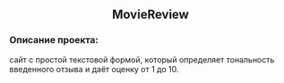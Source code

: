 
<h2 align="center">MovieReview</h2>

### Описание проекта:
сайт с простой текстовой формой, который определяет тональность введенного отзыва и даёт оценку от 1 до 10.
